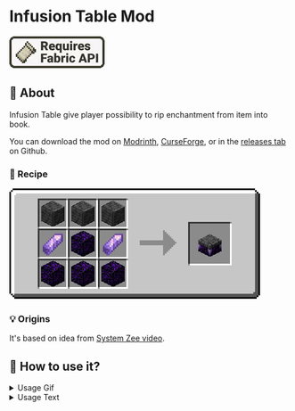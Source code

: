 # Infusion Table Mod
[![Fabric API](https://raw.githubusercontent.com/jptrzy/infusion-table-mod/1.17.1/Images/fabric-api-badge-lanczos.webp)](https://minecraft.curseforge.com/projects/fabric-api)

## 📖 About
Infusion Table give player possibility to rip enchantment from item into book.

You can download the mod on [Modrinth](https://modrinth.com/mod/infusion-table), [CurseForge](https://www.curseforge.com/minecraft/mc-mods/infusion-table), or in the [releases tab](https://github.com/jptrzy/infusion-table-mod/releases) on Github.

### ‍🍳 Recipe
![Infusion Table Crafting Recipe](https://raw.githubusercontent.com/jptrzy/infusion-table-mod/1.18/Images/recipe.webp)

### 💡 Origins
It's based on idea from [System Zee video](https://youtu.be/sytNTbaksSE).

## 📝 How to use it?
<details>
<summary>Usage Gif</summary>
![Infusion Table Usage Tutorial](https://raw.githubusercontent.com/jptrzy/infusion-table-mod/1.18/Images/usage_tutorial.gif)
</details>

<details>
<summary>Usage Text</summary>
1. You need to craft **Infusion Table** and place it.
2. Place book on to it.
3. Place enchanted item that you want to take off enchantment **(past the process it will vanishe)**.
4. Use **Flint and Steel** on it and watch the show.
</details>
